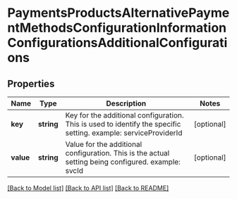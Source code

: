 # PaymentsProductsAlternativePaymentMethodsConfigurationInformationConfigurationsAdditionalConfigurations

## Properties
Name | Type | Description | Notes
------------ | ------------- | ------------- | -------------
**key** | **string** | Key for the additional configuration. This is used to identify the specific setting. example: serviceProviderId | [optional] 
**value** | **string** | Value for the additional configuration. This is the actual setting being configured. example: svcId | [optional] 

[[Back to Model list]](../README.md#documentation-for-models) [[Back to API list]](../README.md#documentation-for-api-endpoints) [[Back to README]](../README.md)


